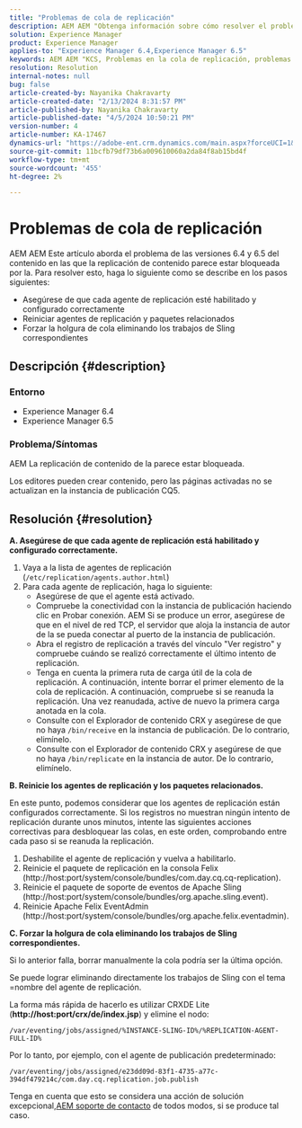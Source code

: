 ```yaml
---
title: "Problemas de cola de replicación"
description: AEM AEM "Obtenga información sobre cómo resolver el problema de la en el que la replicación de contenido de la aplicación parece estar bloqueada".
solution: Experience Manager
product: Experience Manager
applies-to: "Experience Manager 6.4,Experience Manager 6.5"
keywords: AEM AEM "KCS, Problemas en la cola de replicación, problemas con la cola, el administrador de experiencias, la replicación de contenido de la"
resolution: Resolution
internal-notes: null
bug: false
article-created-by: Nayanika Chakravarty
article-created-date: "2/13/2024 8:31:57 PM"
article-published-by: Nayanika Chakravarty
article-published-date: "4/5/2024 10:50:21 PM"
version-number: 4
article-number: KA-17467
dynamics-url: "https://adobe-ent.crm.dynamics.com/main.aspx?forceUCI=1&pagetype=entityrecord&etn=knowledgearticle&id=d8ac59ea-aeca-ee11-9079-6045bd006793"
source-git-commit: 11bcfb79df73b6a009610060a2da84f8ab15bd4f
workflow-type: tm+mt
source-wordcount: '455'
ht-degree: 2%

---
```


# Problemas de cola de replicación


AEM AEM Este artículo aborda el problema de las versiones 6.4 y 6.5 del contenido en las que la replicación de contenido parece estar bloqueada por la. Para resolver esto, haga lo siguiente como se describe en los pasos siguientes:

- Asegúrese de que cada agente de replicación esté habilitado y configurado correctamente
- Reiniciar agentes de replicación y paquetes relacionados
- Forzar la holgura de cola eliminando los trabajos de Sling correspondientes


## Descripción {#description}


### Entorno

- Experience Manager 6.4
- Experience Manager 6.5


### Problema/Síntomas

AEM La replicación de contenido de la parece estar bloqueada.

Los editores pueden crear contenido, pero las páginas activadas no se actualizan en la instancia de publicación CQ5.


## Resolución {#resolution}


<b>A. Asegúrese de que cada agente de replicación está habilitado y configurado correctamente.</b>

1. Vaya a la lista de agentes de replicación (`/etc/replication/agents.author.html`)
2. Para cada agente de replicación, haga lo siguiente:
   - Asegúrese de que el agente está activado.
   - Compruebe la conectividad con la instancia de publicación haciendo clic en Probar conexión. AEM Si se produce un error, asegúrese de que en el nivel de red TCP, el servidor que aloja la instancia de autor de la se pueda conectar al puerto de la instancia de publicación.
   - Abra el registro de replicación a través del vínculo &quot;Ver registro&quot; y compruebe cuándo se realizó correctamente el último intento de replicación.
   - Tenga en cuenta la primera ruta de carga útil de la cola de replicación. A continuación, intente borrar el primer elemento de la cola de replicación. A continuación, compruebe si se reanuda la replicación. Una vez reanudada, active de nuevo la primera carga anotada en la cola.
   - Consulte con el Explorador de contenido CRX y asegúrese de que no haya `/bin/receive` en la instancia de publicación. De lo contrario, elimínelo.
   - Consulte con el Explorador de contenido CRX y asegúrese de que no haya `/bin/replicate` en la instancia de autor. De lo contrario, elimínelo.


<b>B. Reinicie los agentes de replicación y los paquetes relacionados.</b>

En este punto, podemos considerar que los agentes de replicación están configurados correctamente. Si los registros no muestran ningún intento de replicación durante unos minutos, intente las siguientes acciones correctivas para desbloquear las colas, en este orden, comprobando entre cada paso si se reanuda la replicación.

1. Deshabilite el agente de replicación y vuelva a habilitarlo.
2. Reinicie el paquete de replicación en la consola Felix (http://host:port/system/console/bundles/com.day.cq.cq-replication).
3. Reinicie el paquete de soporte de eventos de Apache Sling (http://host:port/system/console/bundles/org.apache.sling.event).
4. Reinicie Apache Felix EventAdmin (http://host:port/system/console/bundles/org.apache.felix.eventadmin).


<b>C. Forzar la holgura de cola eliminando los trabajos de Sling correspondientes.</b>

Si lo anterior falla, borrar manualmente la cola podría ser la última opción.

Se puede lograr eliminando directamente los trabajos de Sling con el tema =nombre del agente de replicación.

La forma más rápida de hacerlo es utilizar CRXDE Lite (<b>http://host:port/crx/de/index.jsp</b>) y elimine el nodo:

`/var/eventing/jobs/assigned/%INSTANCE-SLING-ID%/%REPLICATION-AGENT-FULL-ID%`

Por lo tanto, por ejemplo, con el agente de publicación predeterminado:

`/var/eventing/jobs/assigned/e23dd09d-83f1-4735-a77c-394df479214c/com.day.cq.replication.job.publish`

Tenga en cuenta que esto se considera una acción de solución excepcional,[AEM soporte de contacto](https://helpx.adobe.com/es/marketing-cloud/contact-support.html) de todos modos, si se produce tal caso.
